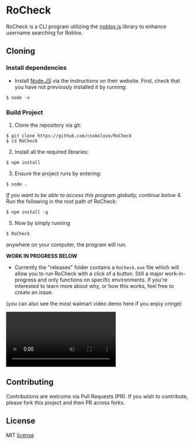 # RoCheck

RoCheck is a CLI program utilizing the [noblox.js](https://github.com/noblox/noblox.js) library to enhance username searching for Roblox.

## Cloning

### Install dependencies

* Install [Node.JS](https://nodejs.org/en/) via the instructions on their website. First, check that you have not previously installed it by running:
```Shell
$ node -v
```

### Build Project
1. Clone the repository via git:
```Shell
$ git clone https://github.com/csokolove/RoCheck
$ cd RoCheck
```
2. Install all the required libraries:
```Shell
$ npm install
```
3. Ensure the project runs by entering:
```Shell
$ node .
```
*If you want to be able to access this program globally, continue below*
4. Run the following in the root path of RoCheck:
```Shell
$ npm install -g
```
5. Now by simply running
```Shell
$ RoCheck
```
anywhere on your computer, the program will run.

**WORK IN PROGRESS BELOW**
- Currently the "releases" folder contains a `RoCheck.exe` file which will allow you to run RoCheck with a click of a button. Still a major work-in-progress and only functions on specific environments. If you're interested to learn more about why, or how this works, feel free to create an issue.

(you can also see the most walmart video demo here if you enjoy cringe)

![demo](https://user-images.githubusercontent.com/94080789/143133518-3eff6177-9932-48b2-887d-2ec0155e0b7c.mp4)

## Contributing

Contributions are welcome via Pull Requests (PR).
If you wish to contribute, please fork this project and then PR across forks.

## License

MIT [license](LICENSE)

